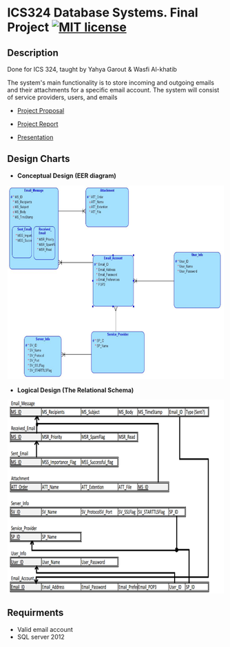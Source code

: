# ICS324 Database Systems. Final Project [![MIT license](https://img.shields.io/badge/license-MIT-lightgrey.svg)](https://https://raw.githubusercontent.com/qirh/ICS324-FinalProject/master/LICENSE)

## Description
Done for ICS 324, taught by Yahya Garout & Wasfi Al-khatib

The system's main functionality is to store incoming and outgoing emails and their attachments for a specific email account. The system will consist of service providers, users, and emails

* [Project Proposal](https://github.com/qirh/ICS324-FinalProject/blob/master/Proposal.pdf)

* [Project Report](https://github.com/qirh/ICS324-FinalProject/blob/master/Report.pdf)

* [Presentation](https://github.com/qirh/ICS324-FinalProject/blob/master/Presentation.pptx)

## Design Charts

* **Conceptual Design (EER diagram)**

<div style="text-align:center"><img src="Conceptual Design.png" height = "450" width="650"></div>



* **Logical Design (The Relational Schema)**

<div style="text-align:center"><img src="Logical Design.png" height = "450" width="650"></div>


## Requirments
* Valid email account
* SQL server 2012